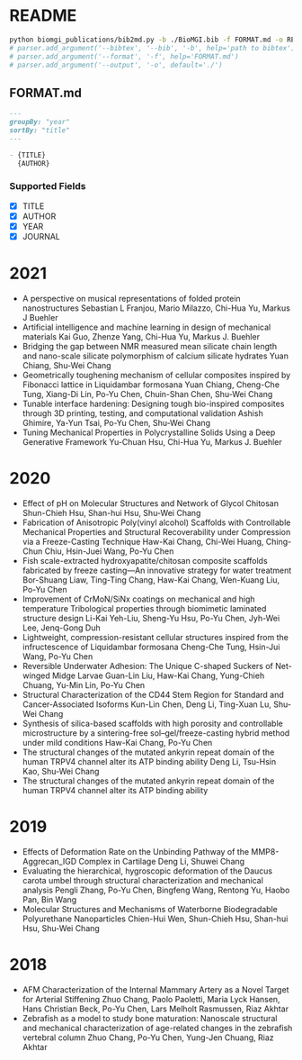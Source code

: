 
README
======

```bash
python biomgi_publications/bib2md.py -b ./BioMGI.bib -f FORMAT.md -o README.md
# parser.add_argument('--bibtex', '--bib', '-b', help='path to bibtex')
# parser.add_argument('--format', '-f', help='FORMAT.md')
# parser.add_argument('--output', '-o', default='./')
```

## FORMAT.md
```markdown
---
groupBy: "year"
sortBy: "title"
---

- {TITLE}
  {AUTHOR}
```

### Supported Fields
- [x] TITLE
- [x] AUTHOR
- [x] YEAR
- [x] JOURNAL

# 2021
  
- A perspective on musical representations of folded protein nanostructures
  Sebastian L Franjou, Mario Milazzo, Chi-Hua Yu, Markus J Buehler  
- Artificial intelligence and machine learning in design of mechanical materials
  Kai Guo, Zhenze Yang, Chi-Hua Yu, Markus J. Buehler  
- Bridging the gap between NMR measured mean silicate chain length and nano-scale silicate polymorphism of calcium silicate hydrates
  Yuan Chiang, Shu-Wei Chang  
- Geometrically toughening mechanism of cellular composites inspired by Fibonacci lattice in Liquidambar formosana
  Yuan Chiang, Cheng-Che Tung, Xiang-Di Lin, Po-Yu Chen, Chuin-Shan Chen, Shu-Wei Chang  
- Tunable interface hardening: Designing tough bio-inspired composites through 3D printing, testing, and computational validation
  Ashish Ghimire, Ya-Yun Tsai, Po-Yu Chen, Shu-Wei Chang  
- Tuning Mechanical Properties in Polycrystalline Solids Using a Deep Generative Framework
  Yu-Chuan Hsu, Chi-Hua Yu, Markus J. Buehler

# 2020
  
- Effect of pH on Molecular Structures and Network of Glycol Chitosan
  Shun-Chieh Hsu, Shan-hui Hsu, Shu-Wei Chang  
- Fabrication of Anisotropic Poly(vinyl alcohol) Scaffolds with Controllable Mechanical Properties and Structural Recoverability under Compression via a Freeze-Casting Technique
  Haw-Kai Chang, Chi-Wei Huang, Ching-Chun Chiu, Hsin-Juei Wang, Po-Yu Chen  
- Fish scale-extracted hydroxyapatite/chitosan composite scaffolds fabricated by freeze casting—An innovative strategy for water treatment
  Bor-Shuang Liaw, Ting-Ting Chang, Haw-Kai Chang, Wen-Kuang Liu, Po-Yu Chen  
- Improvement of CrMoN/SiNx coatings on mechanical and high temperature Tribological properties through biomimetic laminated structure design
  Li-Kai Yeh-Liu, Sheng-Yu Hsu, Po-Yu Chen, Jyh-Wei Lee, Jenq-Gong Duh  
- Lightweight, compression-resistant cellular structures inspired from the infructescence of Liquidambar formosana
  Cheng-Che Tung, Hsin-Jui Wang, Po-Yu Chen  
- Reversible Underwater Adhesion: The Unique C-shaped Suckers of Net-winged Midge Larvae
  Guan-Lin Liu, Haw-Kai Chang, Yung-Chieh Chuang, Yu-Min Lin, Po-Yu Chen  
- Structural Characterization of the CD44 Stem Region for Standard and Cancer-Associated Isoforms
  Kun-Lin Chen, Deng Li, Ting-Xuan Lu, Shu-Wei Chang  
- Synthesis of silica-based scaffolds with high porosity and controllable microstructure by a sintering-free sol–gel/freeze-casting hybrid method under mild conditions
  Haw-Kai Chang, Po-Yu Chen  
- The structural changes of the mutated ankyrin repeat domain of the human TRPV4 channel alter its ATP binding ability
  Deng Li, Tsu-Hsin Kao, Shu-Wei Chang  
- The structural changes of the mutated ankyrin repeat domain of the human TRPV4 channel alter its ATP binding ability

# 2019
  
- Effects of Deformation Rate on the Unbinding Pathway of the MMP8-Aggrecan_IGD Complex in Cartilage
  Deng Li, Shuwei Chang  
- Evaluating the hierarchical, hygroscopic deformation of the Daucus carota umbel through structural characterization and mechanical analysis
  Pengli Zhang, Po-Yu Chen, Bingfeng Wang, Rentong Yu, Haobo Pan, Bin Wang  
- Molecular Structures and Mechanisms of Waterborne Biodegradable Polyurethane Nanoparticles
  Chien-Hui Wen, Shun-Chieh Hsu, Shan-hui Hsu, Shu-Wei Chang

# 2018
  
- AFM Characterization of the Internal Mammary Artery as a Novel Target for Arterial Stiffening
  Zhuo Chang, Paolo Paoletti, Maria Lyck Hansen, Hans Christian Beck, Po-Yu Chen, Lars Melholt Rasmussen, Riaz Akhtar  
- Zebrafish as a model to study bone maturation: Nanoscale structural and mechanical characterization of age-related changes in the zebrafish vertebral column
  Zhuo Chang, Po-Yu Chen, Yung-Jen Chuang, Riaz Akhtar
